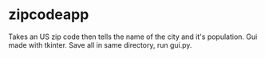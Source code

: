 # zipcodeapp
Takes an US zip code then tells the name of the city and it's population.
Gui made with tkinter.
Save all in same directory, run gui.py.
